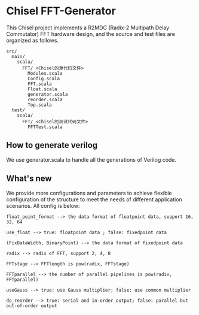 Chisel FFT-Generator
=======================
This Chisel project implements a R2MDC (Radix-2 Multipath Delay Commutator) FFT hardware design, and the source and test files are organized as follows.
```
src/
  main/
    scala/
      FFT/ <Chisel的源代码文件>
        Modules.scala
        Config.scala
        FFT.scala
        Float.scala
        generator.scala
        reorder.scala
        Top.scala
  test/
    scala/
      FFT/ <Chisel的测试代码文件>
        FFTTest.scala
```

How to generate verilog
-----
We use generator.scala to handle all the generations of Verilog code.

What's new
------
We provide more configurations and parameters to achieve flexible configuration of the structure to meet the needs of different application scenarios.
All config is below:
```
float_point_format --> the data format of floatpoint data, support 16, 32, 64

use_float --> true: floatpoint data ; false: fixedpoint data

(FixDataWidth, BinaryPoint) --> the data format of fixedpoint data

radix --> radix of FFT, support 2, 4, 8

FFTstage --> FFTlength is pow(radix, FFTstage)

FFTparallel --> the number of parallel pipelines is pow(radix, FFTparallel)

useGauss --> true: use Gauss multiplier; false: use common multiplier

do_reorder --> true: serial and in-order output; false: parallel but out-of-order output

```
